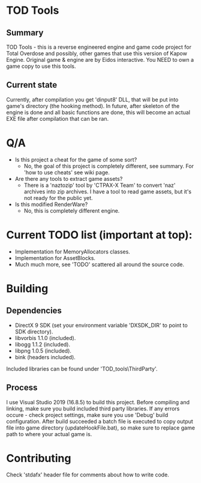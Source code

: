 # TOD Tools

## Summary

TOD Tools - this is a reverse engineered engine and game code project for Total Overdose and possibly, other games that use this version of Kapow Engine.
Original game & engine are by Eidos interactive. You NEED to own a game copy to use this tools.

## Current state

Currently, after compilation you get 'dinput8' DLL, that will be put into game's directory (the hooking method).
In future, after skeleton of the engine is done and all basic functions are done, this will become an actual EXE file after compilation that can be ran.

# Q/A

* Is this project a cheat for the game of some sort?
  * No, the goal of this project is completely different, see summary. For 'how to use cheats' see wiki page.
* Are there any tools to extract game assets?
  * There is a 'naztozip' tool by 'CTPAX-X Team' to convert 'naz' archives into zip archives. I have a tool to read game assets, but it's not ready for the public yet.
* Is this modified RenderWare?
  * No, this is completely different engine.

# Current TODO list (important at top):

* Implementation for MemoryAllocators classes.
* Implementation for AssetBlocks.
* Much much more, see 'TODO' scattered all around the source code.

# Building

## Dependencies

* DirectX 9 SDK (set your environment variable 'DXSDK_DIR' to point to SDK directory).
* libvorbis 1.1.0 (included).
* libogg 1.1.2 (included).
* libpng 1.0.5 (included).
* bink (headers included).

Included libraries can be found under 'TOD_tools\ThirdParty'.

## Process

I use Visual Studio 2019 (16.8.5) to build this project. Before compiling and linking, make sure you build included third party libraries.
If any errors occure - check project settings, make sure you use 'Debug' build configuration.
After build succeeded a batch file is executed to copy output file into game directory (updateHookFile.bat), so make sure to replace game path to where your actual game is.

# Contributing

Check 'stdafx' header file for comments about how to write code.
